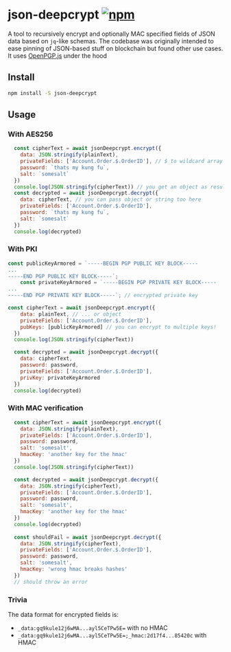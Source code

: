 # json-deepcrypt [![npm](https://img.shields.io/npm/v/json-deepcrypt)](https://www.npmjs.com/package/json-deepcrypt)
A tool to recursively encrypt and optionally MAC specified fields of JSON data based on `jq`-like schemas. The codebase was originally intended to ease pinning of JSON-based stuff on blockchain but found other use cases. It uses [OpenPGP.js](https://openpgpjs.org/) under the hood

## Install

```bash
npm install -S json-deepcrypt
```

## Usage

### With AES256
```javascript
  const cipherText = await jsonDeepcrypt.encrypt({
    data: JSON.stringify(plainText),
    privateFields: ['Account.Order.$.OrderID'], // $ to wildcard array elements
    password: `thats my kung fu`,
    salt: `somesalt`
  })
  console.log(JSON.stringify(cipherText)) // you get an object as result
  const decrypted = await jsonDeepcrypt.decrypt({
    data: cipherText, // you can pass object or string too here
    privateFields: ['Account.Order.$.OrderID'],
    password: `thats my kung fu`,
    salt: `somesalt`
  })
  console.log(decrypted)
```

### With PKI

```javascript
const publicKeyArmored = `-----BEGIN PGP PUBLIC KEY BLOCK-----
...
-----END PGP PUBLIC KEY BLOCK-----`;
    const privateKeyArmored = `-----BEGIN PGP PRIVATE KEY BLOCK-----
...
-----END PGP PRIVATE KEY BLOCK-----`; // encrypted private key

const cipherText = await jsonDeepcrypt.encrypt({
    data: plainText, // ... or object
    privateFields: ['Account.Order.$.OrderID'],
    pubKeys: [publicKeyArmored] // you can encrypt to multiple keys!
  })
  console.log(JSON.stringify(cipherText))

  const decrypted = await jsonDeepcrypt.decrypt({
    data: cipherText,
    password: password,
    privateFields: ['Account.Order.$.OrderID'],
    privKey: privateKeyArmored
  })
  console.log(decrypted)
```

### With MAC verification
```javascript
  const cipherText = await jsonDeepcrypt.encrypt({
    data: JSON.stringify(plainText),
    privateFields: ['Account.Order.$.OrderID'],
    password: password,
    salt: 'somesalt',
    hmacKey: 'another key for the hmac'
  })
  console.log(JSON.stringify(cipherText))

  const decrypted = await jsonDeepcrypt.decrypt({
    data: JSON.stringify(cipherText),
    privateFields: ['Account.Order.$.OrderID'],
    password: password,
    salt: 'somesalt',
    hmacKey: 'another key for the hmac'
  })
  console.log(decrypted)
  
  const shouldFail = await jsonDeepcrypt.decrypt({
    data: JSON.stringify(cipherText),
    privateFields: ['Account.Order.$.OrderID'],
    password: password,
    salt: 'somesalt',
    hmacKey: 'wrong hmac breaks hashes'
  })
  // should throw an error
```

### Trivia

The data format for encrypted fields is:

- `_data:gq9kule12j6wMA...ayl5CeTPw5E=` with no HMAC
- `_data:gq9kule12j6wMA...ayl5CeTPw5E=;_hmac:2d17f4...85420c` with HMAC
